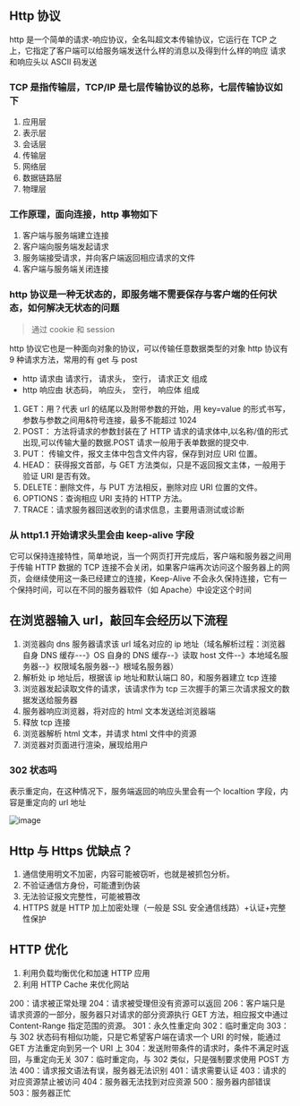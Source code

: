 ## Http 协议

http 是一个简单的请求-响应协议，全名叫超文本传输协议，它运行在 TCP 之上，它指定了客户端可以给服务端发送什么样的消息以及得到什么样的响应
请求和响应头以 ASCII 码发送

### TCP 是指传输层，TCP/IP 是七层传输协议的总称，七层传输协议如下

1. 应用层
2. 表示层
3. 会话层
4. 传输层
5. 网络层
6. 数据链路层
7. 物理层

### 工作原理，面向连接，http 事物如下

1. 客户端与服务端建立连接
2. 客户端向服务端发起请求
3. 服务端接受请求，并向客户端返回相应请求的文件
4. 客户端与服务端关闭连接

### http 协议是一种无状态的，即服务端不需要保存与客户端的任何状态，如何解决无状态的问题

> 通过 cookie 和 session

http 协议它也是一种面向对象的协议，可以传输任意数据类型的对象
http 协议有 9 种请求方法，常用的有 get 与 post

- http 请求由 请求行， 请求头， 空行， 请求正文 组成
- http 响应由 状态码， 响应头， 空行， 响应体 组成

1. GET：用？代表 url 的结尾以及附带参数的开始，用 key=value 的形式书写，参数与参数之间用&符号连接，最多不能超过 1024
2. POST： 方法将请求的参数封装在了 HTTP 请求的请求体中,以名称/值的形式出现,可以传输大量的数据.POST 请求一般用于表单数据的提交中.
3. PUT： 传输文件，报文主体中包含文件内容，保存到对应 URI 位置。
4. HEAD： 获得报文首部，与 GET 方法类似，只是不返回报文主体，一般用于验证 URI 是否有效。
5. DELETE：删除文件，与 PUT 方法相反，删除对应 URI 位置的文件。
6. OPTIONS：查询相应 URI 支持的 HTTP 方法。
7. TRACE：请求服务器回送收到的请求信息，主要用语测试或诊断

### 从 http1.1 开始请求头里会由 keep-alive 字段

它可以保持连接特性，简单地说，当一个网页打开完成后，客户端和服务器之间用于传输 HTTP 数据的 TCP 连接不会关闭，如果客户端再次访问这个服务器上的网页，会继续使用这一条已经建立的连接，Keep-Alive 不会永久保持连接，它有一个保持时间，可以在不同的服务器软件（如 Apache）中设定这个时间

## 在浏览器输入 url，敲回车会经历以下流程

1. 浏览器向 dns 服务器请求该 url 域名对应的 ip 地址（域名解析过程：浏览器自身 DNS 缓存---》OS 自身的 DNS 缓存--》读取 host 文件--》本地域名服务器--》权限域名服务器--》根域名服务器）
2. 解析处 ip 地址后，根据该 ip 地址和默认端口 80，和服务器建立 tcp 连接
3. 浏览器发起读取文件的请求，该请求作为 tcp 三次握手的第三次请求报文的数据发送给服务器
4. 服务器响应浏览器，将对应的 html 文本发送给浏览器端
5. 释放 tcp 连接
6. 浏览器解析 html 文本，并请求 html 文件中的资源
7. 浏览器对页面进行渲染，展现给用户

### 302 状态吗

表示重定向，在这种情况下，服务端返回的响应头里会有一个 localtion 字段，内容是重定向的 url 地址

![image]('/image/http.png')

## Http 与 Https 优缺点？

1. 通信使用明文不加密，内容可能被窃听，也就是被抓包分析。
2. 不验证通信方身份，可能遭到伪装
3. 无法验证报文完整性，可能被篡改
4. HTTPS 就是 HTTP 加上加密处理（一般是 SSL 安全通信线路）+认证+完整性保护

## HTTP 优化

1. 利用负载均衡优化和加速 HTTP 应用
2. 利用 HTTP Cache 来优化网站

200：请求被正常处理
204：请求被受理但没有资源可以返回
206：客户端只是请求资源的一部分，服务器只对请求的部分资源执行 GET 方法，相应报文中通过 Content-Range 指定范围的资源。
301：永久性重定向
302：临时重定向
303：与 302 状态码有相似功能，只是它希望客户端在请求一个 URI 的时候，能通过 GET 方法重定向到另一个 URI 上
304：发送附带条件的请求时，条件不满足时返回，与重定向无关
307：临时重定向，与 302 类似，只是强制要求使用 POST 方法
400：请求报文语法有误，服务器无法识别
401：请求需要认证
403：请求的对应资源禁止被访问
404：服务器无法找到对应资源
500：服务器内部错误
503：服务器正忙
